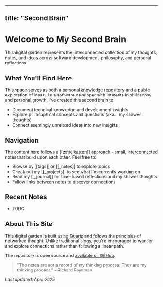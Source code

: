 ---

## title: "Second Brain"

# Welcome to My Second Brain

This digital garden represents the interconnected collection of my thoughts, notes, and ideas across software development, philosophy, and personal reflections.

## What You'll Find Here

This space serves as both a personal knowledge repository and a public exploration of ideas. As a software developer with interests in philosophy and personal growth, I've created this second brain to:

- Document technical knowledge and development insights
- Explore philosophical concepts and questions (aka... my shower thoughts)
- Connect seemingly unrelated ideas into new insights

## Navigation

The content here follows a [[zettelkasten]] approach - small, interconnected notes that build upon each other. Feel free to:

- Browse by [[tags]] or [[_notes]] to explore topics
- Check out my [[_projects]] to see what I'm currently working on
- Read my [[_journal]] for time-based reflections and my shower thoughts
- Follow links between notes to discover connections

## Recent Notes

- TODO

## About This Site

This digital garden is built using [Quartz](https://quartz.jzhao.xyz/) and follows the principles of networked thought. Unlike traditional blogs, you're encouraged to wander and explore connections rather than following a linear path.

The repository is open source and [available on GitHub](https://github.com/jordanhoare/second-brain).

> "The notes are not a record of my thinking process. They are my thinking process." - Richard Feynman

_Last updated: April 2025_